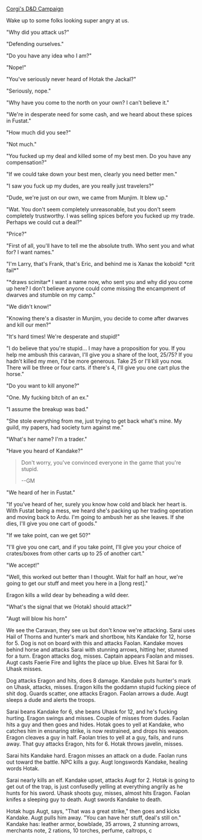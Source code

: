 ---
---

[Corgi's D&D Campaign](/games/corgi)

Wake up to some folks looking super angry at us.

"Why did you attack us?"

"Defending ourselves."

"Do you have any idea who I am?"

"Nope!"

"You've seriously never heard of Hotak the Jackal?"

"Seriously, nope."

"Why have you come to the north on your own? I can't believe it."

"We're in desperate need for some cash, and we heard about these spices in Fustat."

"How much did you see?"

"Not much."

"You fucked up my deal and killed some of my best men. Do you have any compensation?"

"If we could take down your best men, clearly you need better men."

"I saw you fuck up my dudes, are you really just travelers?"

"Dude, we're just on our own, we came from Munjim. It blew up."

"Wat. You don't seem completely unreasonable, but you don't seem completely trustworthy. I was selling spices before you fucked up my trade. Perhaps we could cut a deal?"

"Price?"

"First of all, you'll have to tell me the absolute truth. Who sent you and what for? I want names."

"I'm Larry, that's Frank, that's Eric, and behind me is Xanax the kobold! \*crit fail\*"

"\*draws scimitar\* I want a name now, who sent you and why did you come up here? I don't believe anyone could come missing the encampment of dwarves and stumble on my camp."

"We didn't know!"

"Knowing there's a disaster in Munjim, you decide to come after dwarves and kill our men?"

"It's hard times! We're desperate and stupid!"

"I do believe that you're stupid... I may have a proposition for you. If you help me ambush this caravan, I'll give you a share of the loot, 25/75? If you hadn't killed my men, I'd be more generous. Take 25 or I'll kill you now. There will be three or four carts. if there's 4, I'll give you one cart plus the horse."

"Do you want to kill anyone?"

"One. My fucking bitch of an ex."

"I assume the breakup was bad."

"She stole everything from me, just trying to get back what's mine. My guild, my papers, had society turn against me."

"What's her name? I'm a trader."

"Have you heard of Kandake?"

> Don't worry, you've convinced everyone in the game that you're stupid.
>
> --GM

"We heard of her in Fustat."

"If you've heard of her, surely you know how cold and black her heart is. With Fustat being a mess, we heard she's packing up her trading operation and moving back to Ardu. I'm going to ambush her as she leaves. If she dies, I'll give you one cart of goods."

"If we take point, can we get 50?"

"I'll give you one cart, and if you take point, I'll give you your choice of crates/boxes from other carts up to 25 of another cart."

"We accept!"

"Well, this worked out better than I thought. Wait for half an hour, we're going to get our stuff and meet you here in a [long rest]."

Eragon kills a wild dear by beheading a wild deer.

"What's the signal that we (Hotak) should attack?"

"Augt will blow his horn"

We see the Caravan, they see us but don't know we're attacking. Sarai uses Hail of Thorns and hunter's mark and shortbow, hits Kandake for 12, horse for 5. Dog is not on board with this and attacks Faolan. Kandake moves behind horse and attacks Sarai with stunning arrows, hitting her, stunned for a turn. Eragon attacks dog, misses. Captain appears Faolan and misses. Augt casts Faerie Fire and lights the place up blue. Elves hit Sarai for 9. Uhask misses.

Dog attacks Eragon and hits, does 8 damage. Kandake puts hunter's mark on Uhask, attacks, misses. Eragon kills the goddamn stupid fucking piece of shit dog. Guards scatter, one attacks Eragon. Faolan arrows a dude. Augt sleeps a dude and alerts the troops.

Sarai beans Kandake for 6, she beans Uhask for 12, and he's fucking hurting. Eragon swings and misses. Couple of misses from dudes. Faolan hits a guy and then goes and hides. Hotak goes to yell at Kandake, who catches him in ensnaring strike, is now restrained, and drops his weapon. Eragon cleaves a guy in half. Faolan tries to yell at a guy, fails, and runs away. That guy attacks Eragon, hits for 6. Hotak throws javelin, misses.

Sarai hits Kandake hard. Eragon misses an attack on a dude. Faolan runs out toward the battle. NPC kills a guy. Augt longswords Kandake, healing words Hotak.

Sarai nearly kills an elf. Kandake upset, attacks Augt for 2. Hotak is going to get out of the trap, is just confusedly yelling at everything angrily as he hunts for his sword. Uhask shoots guy, misses, almost hits Eragon. Faolan knifes a sleeping guy to death. Augt swords Kandake to death.

Hotak hugs Augt, says, "That was a great strike," then goes and kicks Kandake. Augt pulls him away. "You can have her stuff, deal's still on." Kandake has: leather armor, bowblade, 35 arrows, 2 stunning arrows, merchants note, 2 rations, 10 torches, perfume, caltrops, c
